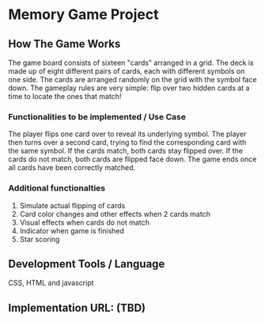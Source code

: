 # Memory Game Project

## How The Game Works
The game board consists of sixteen "cards" arranged in a grid. The deck is made up of eight different pairs of cards, each with different symbols on one side. The cards are arranged randomly on the grid with the symbol face down. The gameplay rules are very simple: flip over two hidden cards at a time to locate the ones that match!

### Functionalities to be implemented / Use Case

The player flips one card over to reveal its underlying symbol.
The player then turns over a second card, trying to find the corresponding card with the same symbol.
If the cards match, both cards stay flipped over.
If the cards do not match, both cards are flipped face down.
The game ends once all cards have been correctly matched.

### Additional functionalties
1. Simulate actual flipping of cards
2. Card color changes and other effects when 2 cards match 
3. Visual effects when cards do not match
4. Indicator when game is finished
5. Star scoring

## Development Tools / Language
CSS, HTML and javascript

## Implementation URL: (TBD)
